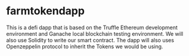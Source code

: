 # farmtokendapp
This is a defi dapp that is based on the Truffle Ethereum development environment and Ganache local blockchain testing environment. We will also use Solidity to write our smart contract. The dapp will also uses Openzeppelin protocol to inherit the Tokens we would be using.

